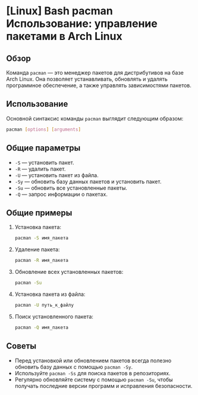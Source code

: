 # [Linux] Bash pacman Использование: управление пакетами в Arch Linux

## Обзор
Команда `pacman` — это менеджер пакетов для дистрибутивов на базе Arch Linux. Она позволяет устанавливать, обновлять и удалять программное обеспечение, а также управлять зависимостями пакетов.

## Использование
Основной синтаксис команды `pacman` выглядит следующим образом:

```bash
pacman [options] [arguments]
```

## Общие параметры
- `-S` — установить пакет.
- `-R` — удалить пакет.
- `-U` — установить пакет из файла.
- `-Sy` — обновить базу данных пакетов и установить пакет.
- `-Su` — обновить все установленные пакеты.
- `-Q` — запрос информации о пакетах.

## Общие примеры
1. Установка пакета:
   ```bash
   pacman -S имя_пакета
   ```

2. Удаление пакета:
   ```bash
   pacman -R имя_пакета
   ```

3. Обновление всех установленных пакетов:
   ```bash
   pacman -Su
   ```

4. Установка пакета из файла:
   ```bash
   pacman -U путь_к_файлу
   ```

5. Поиск установленного пакета:
   ```bash
   pacman -Q имя_пакета
   ```

## Советы
- Перед установкой или обновлением пакетов всегда полезно обновить базу данных с помощью `pacman -Sy`.
- Используйте `pacman -Ss` для поиска пакетов в репозиториях.
- Регулярно обновляйте систему с помощью `pacman -Su`, чтобы получать последние версии программ и исправления безопасности.